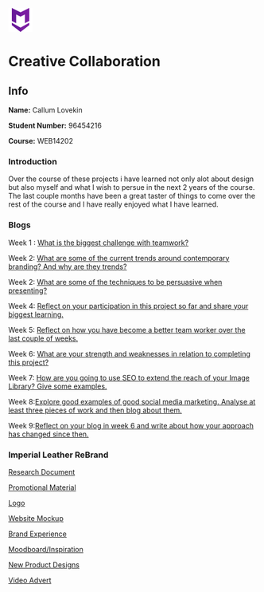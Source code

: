 ![alt text](https://github.com/adam-p/markdown-here/raw/master/src/common/images/icon48.png "Logo Title Text 1")
# Creative Collaboration 

## Info

**Name:** Callum Lovekin

**Student Number:** 96454216

**Course:** WEB14202

### Introduction

Over the course of these projects i have learned not only alot about design but also myself and what I wish to persue in the next 2 years of the course. The last couple months have been a great taster of things to come over the rest of the course and I have really enjoyed what I have learned.

### Blogs

Week 1 : [What is the biggest challenge with teamwork?](https://medium.com/@c.lovekin/what-is-the-biggest-challenge-with-teamwork-e14f7c4a564e) 

Week 2: [What are some of the current trends around contemporary branding? And why are they trends?](https://medium.com/@c.lovekin/what-are-some-of-the-current-trends-around-contemporary-branding-80b9b783e6d4) 

Week 2: [What are some of the techniques to be persuasive when presenting?](https://medium.com/@c.lovekin/what-are-some-of-the-techniques-to-be-persuasive-when-presenting-6a4a55c6e036) 

Week 4: [Reflect on your participation in this project so far and share your biggest learning.](https://medium.com/@c.lovekin/reflection-on-my-participation-in-this-project-so-far-75027c03b39e) 

Week 5: [Reflect on how you have become a better team worker over the last couple of weeks.](https://medium.com/@c.lovekin/how-have-i-become-a-better-team-worker-over-the-last-month-3e5ad68d4471)

Week 6: [What are your strength and weaknesses in relation to completing this project?](https://medium.com/@c.lovekin/what-are-my-strength-and-weaknesses-in-relation-to-completing-this-project-722fb28d17a3) 

Week 7: [How are you going to use SEO to extend the reach of your Image Library? Give some examples.]()

Week 8:[Explore good examples of good social media marketing. Analyse at least three pieces of work and then blog about them.]()

Week 9:[Reflect on your blog in week 6 and write about how your approach has changed since then.]()


### Imperial Leather ReBrand

[Research Document](https://docs.google.com/document/d/18icSV0MAQReueG1aiROxFjvCVc4Ajwhl8vf9jzG5ORc/edit?usp=sharing)

[Promotional Material](https://drive.google.com/drive/folders/0Bxz8JLU6zi9EZFJxX3lCUmxBaDQ?usp=sharing)

[Logo](https://drive.google.com/drive/folders/0Bxz8JLU6zi9EZ1dCazhkX2RwUDg?usp=sharing)

[Website Mockup](https://drive.google.com/drive/folders/0ByehoklZW7oSTUpKSGRKc2pzT00?usp=sharing)

[Brand Experience](https://drive.google.com/drive/folders/0Bxz8JLU6zi9ELUFoVUJzVmppUm8?usp=sharing)

[Moodboard/Inspiration](https://drive.google.com/drive/folders/0Bxz8JLU6zi9EQVFRUGxoOEIzUUE?usp=sharing)

[New Product Designs](https://drive.google.com/drive/folders/0Bxz8JLU6zi9EQW44NF9jMW9hR00?usp=sharing)

[Video Advert](https://drive.google.com/file/d/0Bxz8JLU6zi9EOEI4OWM0bkkxeGs/view?usp=sharing)
